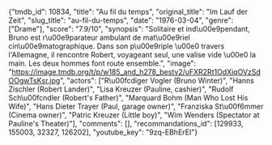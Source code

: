 {"tmdb_id": 10834, "title": "Au fil du temps", "original_title": "Im Lauf der Zeit", "slug_title": "au-fil-du-temps", "date": "1976-03-04", "genre": ["Drame"], "score": "7.9/10", "synopsis": "Solitaire et ind\u00e9pendant, Bruno est r\u00e9parateur ambulant de mat\u00e9riel cin\u00e9matographique. Dans son p\u00e9riple \u00e0 travers l'Allemagne, il rencontre Robert, voyageant seul, une valise vide \u00e0 la main. Les deux hommes font route ensemble.", "image": "https://image.tmdb.org/t/p/w185_and_h278_bestv2/uFXR2Rt1OdXiqOVzSdOOgwTsKsr.jpg", "actors": ["R\u00fcdiger Vogler (Bruno Winter)", "Hanns Zischler (Robert Lander)", "Lisa Kreuzer (Pauline, cashier)", "Rudolf Sch\u00fcndler (Robert's Father)", "Marquard Bohm (Man Who Lost His Wife)", "Hans Dieter Trayer (Paul, garage owner)", "Franziska St\u00f6mmer (Cinema owner)", "Patric Kreuzer (Little boy)", "Wim Wenders (Spectator at Pauline's Theater)"], "comments": [], "recommandations_id": [129933, 155003, 32327, 126202], "youtube_key": "9zq-EBhErEI"}